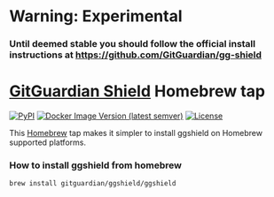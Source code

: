 # Warning: Experimental

### Until deemed stable you should follow the official install instructions at https://github.com/GitGuardian/gg-shield

# [GitGuardian Shield](https://github.com/GitGuardian/gg-shield) Homebrew tap

[![PyPI](https://img.shields.io/pypi/v/ggshield?color=%231B2D55&style=for-the-badge)](https://pypi.org/project/ggshield/)
[![Docker Image Version (latest semver)](https://img.shields.io/docker/v/gitguardian/ggshield?color=1B2D55&sort=semver&style=for-the-badge&label=Docker)](https://hub.docker.com/r/gitguardian/ggshield)
[![License](https://img.shields.io/github/license/GitGuardian/gg-shield?color=%231B2D55&style=for-the-badge)](LICENSE)

This [Homebrew](https://brew.sh) tap makes it simpler to install ggshield on Homebrew supported platforms.

### How to install ggshield from homebrew

```sh
brew install gitguardian/ggshield/ggshield
```

